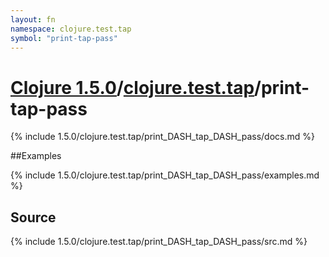 ```yaml
---
layout: fn
namespace: clojure.test.tap
symbol: "print-tap-pass"
---
```


# [Clojure 1.5.0](../../)/[clojure.test.tap](../)/print-tap-pass

{% include 1.5.0/clojure.test.tap/print_DASH_tap_DASH_pass/docs.md %}

##Examples

{% include 1.5.0/clojure.test.tap/print_DASH_tap_DASH_pass/examples.md %}
## Source
{% include 1.5.0/clojure.test.tap/print_DASH_tap_DASH_pass/src.md %}

